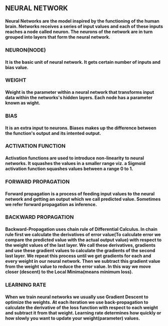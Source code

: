 ## NEURAL NETWORK
#### Neural Networks are the model inspired by the functioning of the human brain. Networks receives a series of input values and each of these inputs reaches a node called neuron. The neurons of the network are in turn grouped into layers that form the neural network.
### NEURON(NODE)
#### It is the basic unit of neural network. It gets certain number of inputs and bias value.
### WEIGHT
#### Weight is the parameter within a neural network that transforms input data within the networks's hidden layers. Each node has a parameter known as wight.
### BIAS
#### It is an extra input to neurons. Biases makes up the difference between the function's output and its intented output.
### ACTIVATION FUNCTION 
#### Activation functions are used to introduce non-linearity to neural networks. It squashes the values in a smaller range viz. a Sigmoid activation function squashes values between a range 0 to 1. 
### FORWARD PROPAGATION
#### Forward propagation is a process of feeding input values to the neural network and getting an output which we call predicted value. Sometimes we refer forward propagation as inference.
### BACKWARD PROPAGATION
#### Backward-Propagation uses chain rule of Differential Calculus. In chain rule first we calculate the derivatives of error value(To calculate error we compare the predicted value with the actual output value) with respect to the weight values of the last layer. We call these derivatives, gradients and use these gradient values to calculate the gradients of the second last layer. We repeat this process until we get gradients for each and every weight in our neural network. Then we subtract this gradient value from the weight value to reduce the error value. In this way we move closer (descent) to the Local Minima(means minimum loss).
### LEARNING RATE
#### When we train neural networks we usually use Gradient Descent to optimize the weights. At each iteration we use back-propagation to calculate the derivative of the loss function with respect to each weight and subtract it from that weight. Learning rate determines how quickly or how slowly you want to update your weight(parameter) values.
